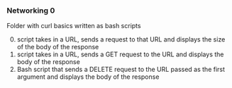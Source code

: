 ### Networking 0
Folder with curl basics written as bash scripts

0. script takes in a URL, sends a request to that URL and displays the size of the body of the response
1. script takes in a URL, sends a GET request to the URL and displays the body of the response
2. Bash script that sends a DELETE request to the URL passed as the first argument and displays the body of the response
